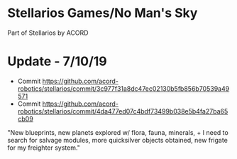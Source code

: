 # Stellarios Games/No Man's Sky
Part of Stellarios by ACORD

# Update - 7/10/19
* Commit https://github.com/acord-robotics/stellarios/commit/3c977f31a8dc47ec02130b5fb856b70539a49571
* Commit https://github.com/acord-robotics/stellarios/commit/4da477ed07c4bdf73499b038e5b4fa27ba65cb09

"New blueprints, new planets explored w/ flora, fauna, minerals,  + I need to search for salvage modules, more quicksilver objects obtained, new frigate for my freighter system."
